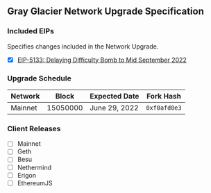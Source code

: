 ## Gray Glacier Network Upgrade Specification

### Included EIPs
Specifies changes included in the Network Upgrade.

- [x] [EIP-5133: Delaying Difficulty Bomb to Mid September 2022](https://eips.ethereum.org/EIPS/eip-5133)

### Upgrade Schedule

| Network | Block      | Expected Date | Fork Hash    |
| --------|------------|---------------|--------------|
| Mainnet | 15050000 | June 29, 2022 | `0xf0afd0e3` |

### Client Releases

 - [ ]  Mainnet
   - [ ]  Geth
   - [ ]  Besu
   - [ ]  Nethermind
   - [ ]  Erigon
   - [ ]  EthereumJS